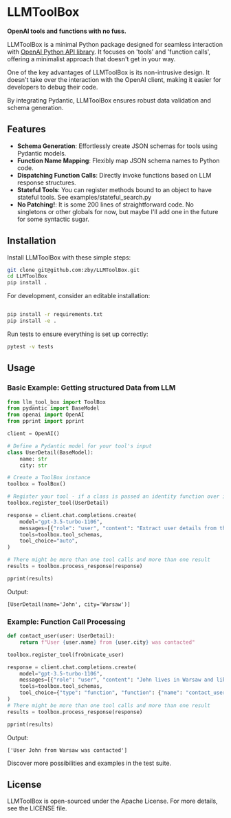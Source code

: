 # LLMToolBox
**OpenAI tools and functions with no fuss.**

LLMToolBox is a minimal Python package designed for seamless interaction with 
[OpenAI Python API library](https://github.com/openai/openai-python).
It focuses on 'tools' and 'function calls', offering a minimalist approach that doesn't get in your way.

One of the key advantages of LLMToolBox is its non-intrusive design. 
It doesn't take over the interaction with the OpenAI client, making it easier for developers
to debug their code.

By integrating Pydantic, LLMToolBox ensures robust data validation and schema generation.

## Features

- **Schema Generation**: Effortlessly create JSON schemas for tools using Pydantic models.
- **Function Name Mapping**: Flexibly map JSON schema names to Python code.
- **Dispatching Function Calls**: Directly invoke functions based on LLM response structures.
- **Stateful Tools**: You can register methods bound to an object to have stateful tools. See examples/stateful_search.py
- **No Patching!**: It is some 200 lines of straightforward code. No singletons or other globals for now, but maybe I'll add one in the future for some syntactic sugar.

## Installation

Install LLMToolBox with these simple steps:

```bash
git clone git@github.com:zby/LLMToolBox.git
cd LLMToolBox
pip install .
```
For development, consider an editable installation:

```bash

pip install -r requirements.txt
pip install -e .
```

Run tests to ensure everything is set up correctly:

```bash
pytest -v tests
```

## Usage

### Basic Example: Getting structured Data from LLM

```python
from llm_tool_box import ToolBox
from pydantic import BaseModel
from openai import OpenAI
from pprint import pprint

client = OpenAI()

# Define a Pydantic model for your tool's input
class UserDetail(BaseModel):
    name: str
    city: str

# Create a ToolBox instance
toolbox = ToolBox()

# Register your tool - if a class is passed an identity function over it is registered
toolbox.register_tool(UserDetail)

response = client.chat.completions.create(
    model="gpt-3.5-turbo-1106",
    messages=[{"role": "user", "content": "Extract user details from the following sentence: John lives in Warsaw and likes banana"}],
    tools=toolbox.tool_schemas,
    tool_choice="auto",
)

# There might be more than one tool calls and more than one result
results = toolbox.process_response(response)

pprint(results)
```
Output:
```
[UserDetail(name='John', city='Warsaw')]
```

### Example: Function Call Processing

```python
def contact_user(user: UserDetail):
    return f"User {user.name} from {user.city} was contacted"

toolbox.register_tool(frobnicate_user)

response = client.chat.completions.create(
    model="gpt-3.5-turbo-1106",
    messages=[{"role": "user", "content": "John lives in Warsaw and likes apple"}],
    tools=toolbox.tool_schemas,
    tool_choice={"type": "function", "function": {"name": "contact_user"}},
)
# There might be more than one tool calls and more than one result
results = toolbox.process_response(response)

pprint(results)
```
Output:
```
['User John from Warsaw was contacted']
```

Discover more possibilities and examples in the test suite.

## License

LLMToolBox is open-sourced under the Apache License. For more details, see the LICENSE file.